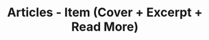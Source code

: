 ---
layout: articles
title: Articles - Item (Cover + Excerpt + Read More)
tags: Template
articles:
  data_source: site.tags.Template
  show_excerpt: true
  show_readmore: true
cover: /assets/images/axure/articles-item-cover-excerpt-readmore.jpg
---